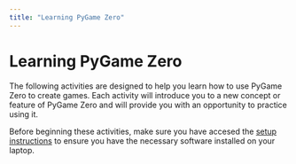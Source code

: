 ```yaml
---
title: "Learning PyGame Zero"
---
```


# Learning PyGame Zero

The following activities are designed to help you learn how to use PyGame Zero to create games. Each activity will introduce you to a new concept or feature of PyGame Zero and will provide you with an opportunity to practice using it.

Before beginning these activities, make sure you have accesed the [setup instructions](setup.md) to ensure you have the necessary software installed on your laptop.